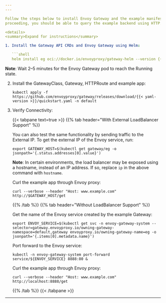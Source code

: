 ```yaml
---
---

Follow the steps below to install Envoy Gateway and the example manifest. Before
proceeding, you should be able to query the example backend using HTTP.

<details>
<summary>Expand for instructions</summary>

1. Install the Gateway API CRDs and Envoy Gateway using Helm:

   ```shell
   helm install eg oci://docker.io/envoyproxy/gateway-helm --version {{< helm-version >}} -n envoy-gateway-system --create-namespace
   ```

   **Note**: Wait 2–5 minutes for the Envoy Gateway pod to reach the Running state.

2. Install the GatewayClass, Gateway, HTTPRoute and example app:

   ```shell
   kubectl apply -f https://github.com/envoyproxy/gateway/releases/download/{{< yaml-version >}}/quickstart.yaml -n default
   ```

3. Verify Connectivity:

   {{< tabpane text=true >}}
   {{% tab header="With External LoadBalancer Support" %}}

   You can also test the same functionality by sending traffic to the External IP. To get the external IP of the
   Envoy service, run:

   ```shell
   export GATEWAY_HOST=$(kubectl get gateway/eg -o jsonpath='{.status.addresses[0].value}')
   ```

   **Note**: In certain environments, the load balancer may be exposed using a hostname, instead of an IP address. If so, replace
   `ip` in the above command with `hostname`.

   Curl the example app through Envoy proxy:

   ```shell
   curl --verbose --header "Host: www.example.com" http://$GATEWAY_HOST/get
   ```

   {{% /tab %}}
   {{% tab header="Without LoadBalancer Support" %}}

   Get the name of the Envoy service created by the example Gateway:

   ```shell
   export ENVOY_SERVICE=$(kubectl get svc -n envoy-gateway-system --selector=gateway.envoyproxy.io/owning-gateway-namespace=default,gateway envoyproxy.io/owning-gateway-name=eg -o jsonpath='{.items[0].metadata.name}')
   ```

   Port forward to the Envoy service:

   ```shell
   kubectl -n envoy-gateway-system port-forward service/${ENVOY_SERVICE} 8888:80 &
   ```

   Curl the example app through Envoy proxy:

   ```shell
   curl --verbose --header "Host: www.example.com" http://localhost:8888/get
   ```

   {{% /tab %}}
   {{< /tabpane >}}

</details>

---
```

